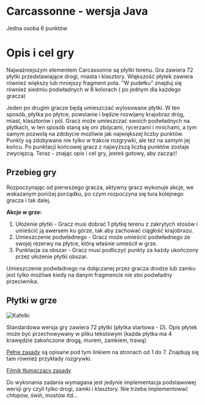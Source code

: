 # Carcassonne - wersja Java
Jedna osoba 6 punktów 

# Opis i cel gry
Najważniejszym elementem Carcassonne są płytki terenu. Gra zawiera 72 płytki przedstawiające drogi, miasta i klasztory. Większość płytek zawiera również większy lub mniejszy fragment pola. "W pudełku" znajduj się również siedmiu podwładnych w 8 kolorach ( po jednym dla każdego gracza)

Jeden po drugim gracze będą umieszczać wylosowane płytki. W ten sposób, płytka po płytce, powstanie i będzie rozwijany krajobraz dróg, miast, klasztorów i pól. Gracz może umieszczać swoich podwładnych na płytkach, w ten sposób staną
się oni zbójcami, rycerzami i mnichami, a tym samym pozwolą na zdobycie możliwie jak największej liczby punktów. Punkty są zdobywane nie tylko w trakcie rozgrywki, ale też na samym jej końcu. Po punktacji końcowej gracz z najwyższą liczbą punktów zostaje zwycięzcą. Teraz - znając opis i cel gry, jesteś gotowy, aby zacząć!

## Przebieg gry
Rozpoczynając od pierwszego gracza, aktywny gracz wykonuje akcje, we wskazanym poniżej porządku, po czym rozpoczyna się tura kolejnego gracza i tak dalej.

**Akcje w grze:**
1. Ułożenie płytki - Gracz musi dobrać 1 płytkę terenu z zakrytych stosów i umieścić ją awersem ku górze, tak aby zachować ciągłość krajobrazu.
2. Umieszczenie podwładnego - Gracz może umieścić podwładnego ze swojej rezerwy na płytce, którą właśnie umieścił w grze.
3. Punktacja za obszar - Gracz musi podliczyć punkty za każdy ukończony przez ułożenie płytki obszar.

Umieszczenie podwładnego na dołączanej przez gracza drodze lub zamku jest tylko możliwe kiedy na danym fragmencie nie stoi podwładny przeciwnika.




## Płytki w grze
![Kafelki](https://i.imgur.com/18kV1oI.png)

Standardowa wersja gry zawiera 72 płytki (płytka startowa - _D_). Opis płytek może być przechowywany w pliku tekstowym (każda płytka ma 4 krawędzie zakończone drogą, murem, zamkiem, trawą)

[Pełne zasady](https://gralnia.org/wp-content/uploads/2019/11/Carcassonne-Big-Box-Instrukcja.pdf) są opisane pod tym linkiem na stronach od 1 do 7. Znajdują się tam również przykłady rozgrywki.

[Filmik tłumaczący zasady](https://www.youtube.com/watch?v=Pw0rHnvCGn0)

Do wykonania zadania wymagana jest jedynie implementacja podstawowej wersji gry czyli tylko drogi, zamki i klasztory. Nie trzeba implementować chłopów, świń, mostów itd...